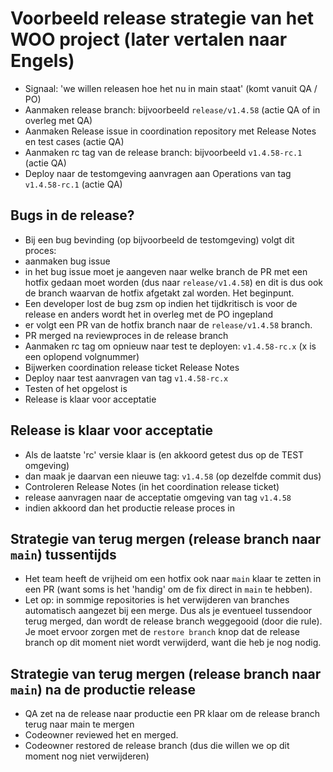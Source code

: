 # Voorbeeld release strategie van het WOO project (later vertalen naar Engels)

- Signaal: 'we willen releasen hoe het nu in main staat' (komt vanuit QA / PO)
- Aanmaken release branch: bijvoorbeeld `release/v1.4.58` (actie QA of in overleg met QA)
- Aanmaken Release issue in coordination repository met Release Notes en test cases (actie QA)
- Aanmaken rc tag van de release branch: bijvoorbeeld `v1.4.58-rc.1` (actie QA)
- Deploy naar de testomgeving aanvragen aan Operations van tag `v1.4.58-rc.1` (actie QA)

## Bugs in de release?

- Bij een bug bevinding (op bijvoorbeeld de testomgeving) volgt dit proces:
- aanmaken bug issue
- in het bug issue moet je aangeven naar welke branch de PR met een hotfix gedaan moet worden (dus naar `release/v1.4.58`) en dit is dus ook de branch waarvan de hotfix afgetakt zal worden. Het beginpunt.
- Een developer lost de bug zsm op indien het tijdkritisch is voor de release en anders wordt het in overleg met de PO ingepland
- er volgt een PR van de hotfix branch naar de `release/v1.4.58` branch.
- PR merged na reviewproces in de release branch
- Aanmaken rc tag om opnieuw naar test te deployen: `v1.4.58-rc.x` (x is een oplopend volgnummer)
- Bijwerken coordination release ticket Release Notes
- Deploy naar test aanvragen van tag `v1.4.58-rc.x`
- Testen of het opgelost is
- Release is klaar voor acceptatie

## Release is klaar voor acceptatie

- Als de laatste 'rc' versie klaar is (en akkoord getest dus op de TEST omgeving)
- dan maak je daarvan een nieuwe tag: `v1.4.58` (op dezelfde commit dus)
- Controleren Release Notes (in het coordination release ticket)
- release aanvragen naar de acceptatie omgeving van tag `v1.4.58`
- indien akkoord dan het productie release proces in

## Strategie van terug mergen (release branch naar `main`) tussentijds

- Het team heeft de vrijheid om een hotfix ook naar `main` klaar te zetten in een PR (want soms is het 'handig' om de fix direct in `main` te hebben).
- Let op: in sommige repositories is het verwijderen van branches automatisch aangezet bij een merge. Dus als je eventueel tussendoor terug merged, dan wordt de release branch weggegooid (door die rule). Je moet ervoor zorgen met de `restore branch` knop dat de release branch op dit moment niet wordt verwijderd, want die heb je nog nodig.

## Strategie van terug mergen (release branch naar `main`) na de productie release

- QA zet na de release naar productie een PR klaar om de release branch terug naar main te mergen
- Codeowner reviewed het en merged.
- Codeowner restored de release branch (dus die willen we op dit moment nog niet verwijderen)
